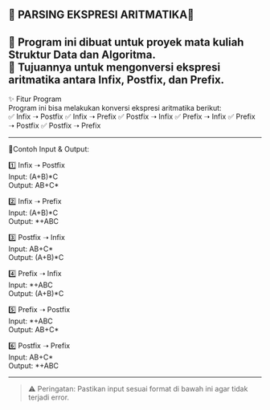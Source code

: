 🚀 PARSING EKSPRESI ARITMATIKA🚀  
--------------------------------------
📌 Program ini dibuat untuk proyek mata kuliah Struktur Data dan Algoritma.  
🎯 Tujuannya untuk mengonversi ekspresi aritmatika antara Infix, Postfix, dan Prefix.
---
✨ Fitur Program  
Program ini bisa melakukan konversi ekspresi aritmatika berikut:  
✅ Infix ➝ Postfix
✅ Infix ➝ Prefix
✅ Postfix ➝ Infix
✅ Prefix ➝ Infix
✅ Prefix ➝ Postfix
✅ Postfix ➝ Prefix
___
📝Contoh Input & Output:

1️⃣ Infix ➝ Postfix  
Input: (A+B)\*C  
Output: AB+C\*  

2️⃣ Infix ➝ Prefix  
Input: (A+B)*C  
Output: *+ABC  

3️⃣ Postfix ➝ Infix  
Input: AB+C*  
Output: (A+B)*C  

4️⃣ Prefix ➝ Infix  
Input: *+ABC  
Output: (A+B)*C  

5️⃣ Prefix ➝ Postfix  
Input: \*+ABC  
Output: AB+C\*  

6️⃣ Postfix ➝ Prefix  
Input: AB+C*  
Output: *+ABC  
___
> ⚠️ Peringatan: Pastikan input sesuai format di bawah ini agar tidak terjadi error.
